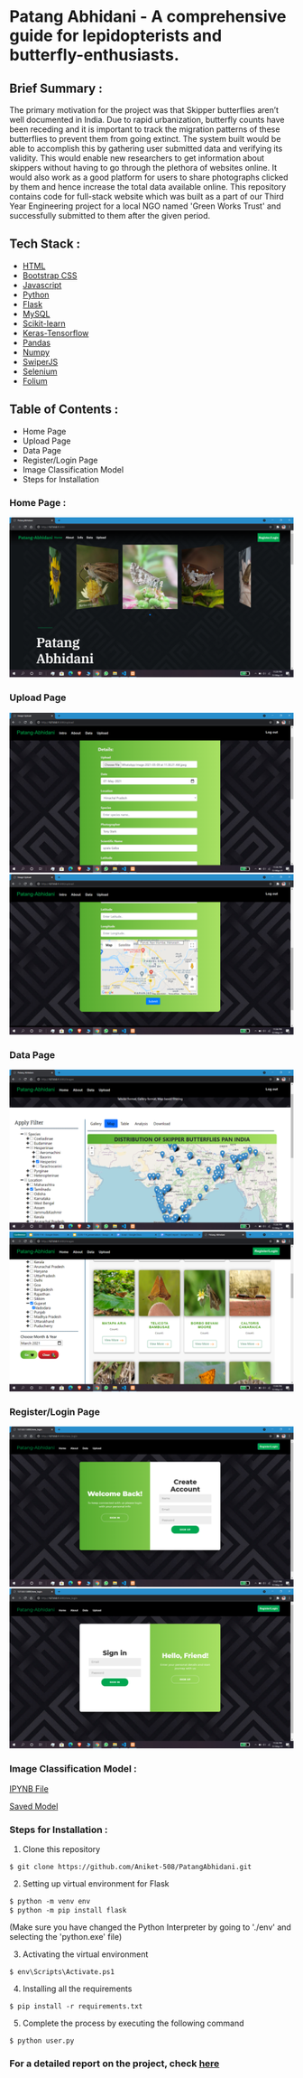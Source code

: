 # Patang Abhidani - A comprehensive guide for lepidopterists and butterfly-enthusiasts.

## Brief Summary :
The primary motivation for the project was that Skipper butterflies aren’t well documented in India. Due to rapid urbanization, butterfly counts have been receding and it is important to track the migration patterns of these butterflies to prevent them from going extinct. The system built would be able to accomplish this by gathering user submitted data and verifying its validity. This would enable new researchers to get information about skippers without having to go through the plethora of websites online. It would also work as a good platform for users to share photographs clicked by them and hence increase the total data available online.
This repository contains code for full-stack website which was built as a part of our Third Year Engineering project for a local NGO named 'Green Works Trust' and successfully submitted to them after the given period.

## Tech Stack :
- [HTML](https://en.wikipedia.org/wiki/HTML)
- [Bootstrap CSS](https://en.wikipedia.org/wiki/Bootstrap_(front-end_framework))
- [Javascript](https://en.wikipedia.org/wiki/JavaScript)
- [Python](https://en.wikipedia.org/wiki/Python_(programming_language))
- [Flask](https://en.wikipedia.org/wiki/Flask_(web_framework))
- [MySQL](https://en.wikipedia.org/wiki/MySQL)
- [Scikit-learn](https://en.wikipedia.org/wiki/Scikit-learn)
- [Keras-Tensorflow](https://en.wikipedia.org/wiki/Keras)
- [Pandas](https://en.wikipedia.org/wiki/Pandas_(software))
- [Numpy](https://en.wikipedia.org/wiki/NumPy)
- [SwiperJS](https://swiperjs.com/swiper-api)
- [Selenium](https://en.wikipedia.org/wiki/Selenium_(software))
- [Folium](https://python-visualization.github.io/folium/)

## Table of Contents :
- Home Page
- Upload Page
- Data Page 
- Register/Login Page
- Image Classification Model
- Steps for Installation

### Home Page :
![](https://github.com/Aniket-508/PatangAbhidani/blob/main/Screenshots/pa1.png)

### Upload Page
![](https://github.com/Aniket-508/PatangAbhidani/blob/main/Screenshots/pa5.png)
![](https://github.com/Aniket-508/PatangAbhidani/blob/main/Screenshots/pa4.png)

### Data Page 
![](https://github.com/Aniket-508/PatangAbhidani/blob/main/Screenshots/pa6.png)
![](https://github.com/Aniket-508/PatangAbhidani/blob/main/Screenshots/pa7.png)

### Register/Login Page
![](https://github.com/Aniket-508/PatangAbhidani/blob/main/Screenshots/pa2.png)
![](https://github.com/Aniket-508/PatangAbhidani/blob/main/Screenshots/pa3.png)

### Image Classification Model :
[IPYNB File](https://github.com/Aniket-508/PatangAbhidani/blob/main/model/Classification_using_Transfer_learning.ipynb) 

[Saved Model](https://github.com/Aniket-508/PatangAbhidani/blob/main/model/model.h5)  


### Steps for Installation :
1. Clone this repository
```
$ git clone https://github.com/Aniket-508/PatangAbhidani.git
```
2. Setting up virtual environment for Flask
```
$ python -m venv env
$ python -m pip install flask
```     
(Make sure you have changed the Python Interpreter by going to './env' and selecting the 'python.exe' file)

3. Activating the virtual environment
```
$ env\Scripts\Activate.ps1
```
4. Installing all the requirements
```
$ pip install -r requirements.txt
```
5. Complete the process by executing the following command 
```
$ python user.py
```
### For a detailed report on the project, check [here](https://docs.google.com/document/d/1xEumbL4Hbt-EMJ50DFR8WZnEXBHlCUmx_SOB2FV-SV8/edit?usp=sharing)
